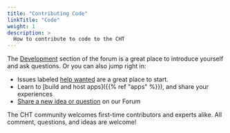 ```yaml
---
title: "Contributing Code"
linkTitle: "Code"
weight: 1
description: >
  How to contribute to code to the CHT
---
```


The [Development](https://forum.communityhealthtoolkit.org/c/developement/7) section of the forum is a great place to introduce yourself and ask questions. Or you can also jump right in:
- Issues labeled [help wanted](https://github.com/medic/cht-core/issues?q=is%3Aopen%20is%3Aissue%20label%3A%22Help%20wanted%22) are a great place to start. 
- Learn to [build and host apps]({{% ref "apps" %}}), and share your experiences
- [Share a new idea or question](https://forum.communityhealthtoolkit.org/) on our Forum

The CHT community welcomes first-time contributors and experts alike. All comment, questions, and ideas are welcome!
